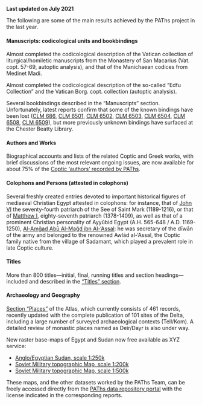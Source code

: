 **Last updated on July 2021**

The following are some of the main results achieved by the PAThs project in the last year.

#### Manuscripts: codicological units and bookbindings

Almost completed the codicological description of the Vatican collection of liturgical/homiletic manuscripts from the Monastery of San Macarius (Vat. copt. 57-69, autoptic analysis), and that of the Manichaean codices from Medinet Madi.

Almost completed the codicological description of the so-called “Edfu Collection” and the Vatican Borg. copt. collection (autoptic analysis).

Several bookbindings described in the “Manuscripts” section. Unfortunately, latest reports confirm that some of the known bindings have been lost ([CLM 686](manuscripts/686), [CLM 6501](manuscripts/6501), [CLM 6502](manuscripts/6502), [CLM 6503](manuscripts/6503), [CLM 6504](manuscripts/6504), [CLM 6508](manuscripts/6508), [CLM 6509](manuscripts/6509)), but more previously unknown bindings have surfaced at the Chester Beatty Library.


#### Authors and Works

Biographical accounts and lists of the related Coptic and Greek works, with brief discussions of the most relevant ongoing issues, are now available for about 75% of the [Coptic ‘authors’ recorded by PAThs](search/authors/all).


#### Colophons and Persons (attested in colophons)

Several freshly created entries devoted to important historical figures of mediaeval Christian Egypt attested in colophons: for instance, that of [John VI](persons/163) the seventy-fourth patriarch of the See of Saint Mark (1189-1216), or that of [Matthew I](persons/171), eighty-seventh patriarch (1378-1409), as well as that of a prominent Christian personality of Ayyūbid Egypt (A.H. 565-648 / A.D. 1169-1250), [Al-Amǧad Abū Al-Maǧd ibn Al-‘Assal](persons/182): he was secretary of the dīwān of the army and belonged to the renowned Awlād al-‘Assal, the Coptic family native from the village of Sadamant, which played a prevalent role in late Coptic culture.


#### Titles

More than 800 titles—initial, final, running titles and section headings—included and described in the [“Titles” section](search/titles/all).


#### Archaeology and Geography

[Section “Places”](search/places/all) of the Atlas, which currently consists of 461 records, recently updated with the complete publication of 101 sites of the Delta, including a large number of surveyed archaeological contexts (Tell/Kom). A detailed review of monastic places named as Deir/Dayr is also under way.

New raster base-maps of Egypt and Sudan now free available as XYZ service:
- [Anglo/Egyptian Sudan, scale 1:250k](https://docs.paths-erc.eu/data/#sudan_1_250_000_/_anglo_egyptian_sudan)
- [Soviet Military topographic Map, scale 1:200k](https://docs.paths-erc.eu/data/#soviet_military_topographic_maps_1_200_000__1985)
- [Soviet Military topographic Map, scale 1:500k](https://docs.paths-erc.eu/data/#soviet_military_topographic_maps_1_500_000__1954)

These maps, and the other datasets worked by the PAThs Team, can be freely accessed directly from the [PAThs data repository portal](https://docs.paths-erc.eu/data/) with the license indicated in the corresponding reports.



